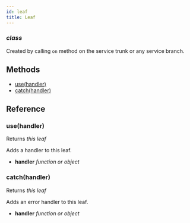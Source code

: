```yaml
---
id: leaf
title: Leaf
---
```


### *class*

Created by calling `on` method on the service trunk or any service branch.



Methods
-------

  - [use(handler)](#usehandler)
  - [catch(handler)](#catchhandler)


Reference
---------

### use(handler)

Returns *this leaf*

Adds a handler to this leaf.

  - **handler** *function or object* 


### catch(handler)

Returns *this leaf*

Adds an error handler to this leaf.

  - **handler** *function or object* 



